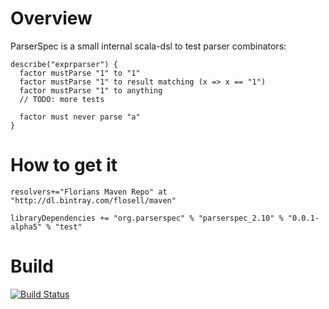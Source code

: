 Overview
========

ParserSpec is a small internal scala-dsl to test parser combinators: 

    describe("exprparser") {
      factor mustParse "1" to "1"
      factor mustParse "1" to result matching (x => x == "1")
      factor mustParse "1" to anything
      // TODO: more tests
      
      factor must never parse "a"
    }

How to get it
=============

    resolvers+="Florians Maven Repo" at "http://dl.bintray.com/flosell/maven"
       
    libraryDependencies += "org.parserspec" % "parserspec_2.10" % "0.0.1-alpha5" % "test"
Build
=====
[![Build Status](https://travis-ci.org/flosell/parserspec.png?branch=master)](https://travis-ci.org/flosell/parserspec)

